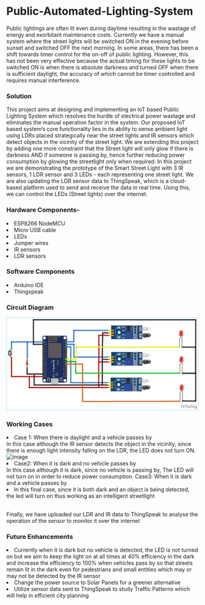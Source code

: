 # Public-Automated-Lighting-System
Public lightings are often lit even during daytime resulting in the wastage of energy and exorbitant maintenance costs. Currently we have a manual system where the street lights will be switched ON in the evening before sunset and switched OFF the next morning. In some areas, there has been a shift towards timer control for the on-off of public lighting. However, this has not been very effective because the actual timing for these lights to be switched ON is when there is absolute darkness and turned OFF when there is sufficient daylight, the accuracy of which cannot be timer controlled and requires manual interference. 

### Solution
This project aims at designing and implementing an IoT based Public Lighting System which resolves the hurdle of electrical power wastage and eliminates the manual operation factor in the system. Our proposed IoT based system’s core functionality lies in its ability to sense ambient light using LDRs placed strategically near the street lights and IR sensors which detect objects in the vicinity of the street light. We are extending this project by adding one more constraint that the Street light will only glow if there is darkness AND if someone is passing by, hence further reducing power consumption by glowing the streetlight only when required. 
In this project we are demonstrating the prototype of the Smart Street Light with 3 IR sensors, 1 LDR sensor and 3 LEDs - each representing one street light. We are also updating the LDR sensor data to ThingSpeak, which is a cloud-based platform used to send and receive the data in real time. Using this, we can control the LEDs (Street lights) over the internet. 

### Hardware Components-
<li>ESP8266 NodeMCU</li>
<li>Micro USB cable</li>
<li>LEDs</li>
<li>Jumper wires</li>
<li>IR sensors</li>
<li>LDR sensors</li>

### Software Components
<li>Arduino IDE</li>
<li>Thingspeak</li>

### Circuit Diagram

<img alt= "image" src= "https://github.com/Chinthachowdeswari/Automatic_street_light/blob/main/Circuit-Diagram-for-IoT-based-Smart-Street-Light.png?raw=true">

### Working Cases
<li>Case 1: When there is daylight and a vehicle passes by</li>
In this case although the IR sensor detects the object in the vicinity, since there is enough light intensity falling on the LDR, the LED does not turn ON.

<img alt="image" src= "https://drive.google.com/file/d/18wSaQ8zCFPJsrjoXYgXGx608MwezCMEB/view?usp=sharing">

<li>Case2: When it is dark and no vehicle passes by</li>
In this case although it is dark, since no vehicle is passing by, The LED will not turn on in order to reduce power consumption.
Case3: When it is dark and a vehicle passes by
<li>In this final case, since it is both dark and an object is being detected, the led will turn on thus working as an intelligent streetlight</li><br>

Finally, we have uploaded our LDR and IR data to ThingSpeak to analyse the operation of the sensor to monitor it over the internet

### Future Enhancements
<li>	Currently when it is dark but no vehicle is detected, the LED is not turned on but we aim to keep the light on at all times at 40% efficiency in the dark and increase the efficiency to 100% when vehicles pass by so that streets remain lit in the dark even for pedestrians and small entities which may or may not be detected by the IR sensor</li>
<li> Change the power source to Solar Panels for a greener alternative</li>
<li> Utilize sensor data sent to ThingSpeak to study Traffic Patterns which will help in efficient city planning</li>
